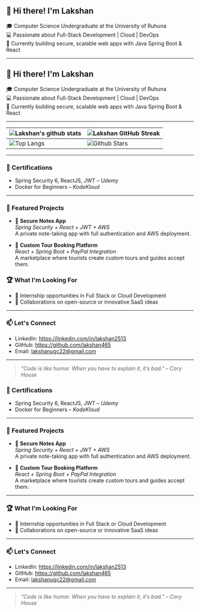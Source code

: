 ## 👋 Hi there! I'm Lakshan

🎓 Computer Science Undergraduate at the University of Ruhuna  
💻 Passionate about Full-Stack Development | Cloud | DevOps  
📍 Currently building secure, scalable web apps with Java Spring Boot & React

---

## 👋 Hi there! I'm Lakshan

🎓 Computer Science Undergraduate at the University of Ruhuna  
💻 Passionate about Full-Stack Development | Cloud | DevOps  
📍 Currently building secure, scalable web apps with Java Spring Boot & React

---
| ![Lakshan's github stats](https://github-readme-stats.vercel.app/api?username=lakshan465&show_icons=true&theme=tokyonight) | ![Lakshan GitHub Streak](https://github-readme-streak-stats.herokuapp.com/?user=lakshan465&theme=tokyonight) |
| --- | --- |
| ![Top Langs](https://github-readme-stats.vercel.app/api/top-langs/?username=lakshan465&theme=tokyonight) | ![Github Stars](https://github-readme-stats.vercel.app/api?username=lakshan465&show_icons=true&locale=en&count_private=true&hide_rank=true&custom_title=My%20GitHub%20Stats&disable_animations=true&theme=tokyonight) |

---

### 📘 Certifications
- Spring Security 6, ReactJS, JWT – *Udemy*
- Docker for Beginners – *KodeKloud*

---

### 📌 Featured Projects
- 🔐 **Secure Notes App**  
  *Spring Security + React + JWT + AWS*  
  A private note-taking app with full authentication and AWS deployment.

- 🧭 **Custom Tour Booking Platform**  
  *React + Spring Boot + PayPal Integration*  
  A marketplace where tourists create custom tours and guides accept them.


### 🏆 What I'm Looking For
- 🌱 Internship opportunities in Full Stack or Cloud Development
- 👯 Collaborations on open-source or innovative SaaS ideas

---

### 📫 Let's Connect
- LinkedIn: https://linkedin.com/in/lakshan2513
- GitHub: https://github.com/lakshan465
- Email: lakshanugc22@gmail.com

---

> *"Code is like humor. When you have to explain it, it’s bad." – Cory House*




### 📘 Certifications
- Spring Security 6, ReactJS, JWT – *Udemy*
- Docker for Beginners – *KodeKloud*

---

### 📌 Featured Projects
- 🔐 **Secure Notes App**  
  *Spring Security + React + JWT + AWS*  
  A private note-taking app with full authentication and AWS deployment.

- 🧭 **Custom Tour Booking Platform**  
  *React + Spring Boot + PayPal Integration*  
  A marketplace where tourists create custom tours and guides accept them.

---

### 🏆 What I'm Looking For
- 🌱 Internship opportunities in Full Stack or Cloud Development
- 👯 Collaborations on open-source or innovative SaaS ideas

---

### 📫 Let's Connect
- LinkedIn: https://linkedin.com/in/lakshan2513
- GitHub: https://github.com/lakshan465
- Email: lakshanugc22@gmail.com

---

> *"Code is like humor. When you have to explain it, it’s bad." – Cory House*


